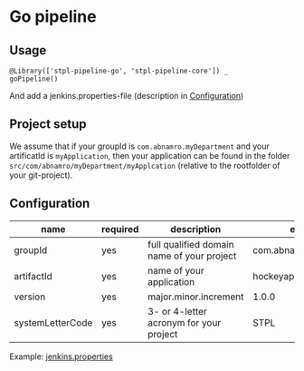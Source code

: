 # Go pipeline

## Usage

```Jenkinsfile
@Library(['stpl-pipeline-go', 'stpl-pipeline-core']) _
goPipeline()
```

And add a jenkins.properties-file (description in [Configuration](#Configuration))

## Project setup

We assume that if your groupId is ```com.abnamro.myDepartment``` and your artificatId is ```myApplication```, then your application can be found in the folder ```src/com/abnamro/myDepartment/myApplcation``` (relative to the rootfolder of your git-project). 

## Configuration <a name="Configuration"></a>

|name|required|description|example
|---|---|---|---|
|groupId|yes|full qualified domain name of your project|com.abnamro.stpl.support
|artifactId|yes|name of your application|hockeyapp
|version|yes|major.minor.increment|1.0.0
|systemLetterCode|yes|3- or 4-letter acronym for your project|STPL

Example: [jenkins.properties](jenkins.properties)